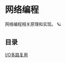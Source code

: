 # 网络编程

网络编程相关原理和实现。 :ringed_planet:

## 目录

[I/O多路复用](https://github.com/CnLzh/NoteBook/tree/main/NetworkProgramming/IOMultiplexing)